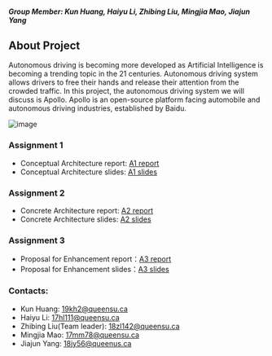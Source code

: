 ##### Group Member: Kun Huang, Haiyu Li, Zhibing Liu, Mingjia Mao, Jiajun Yang  

## About Project
Autonomous driving is becoming more developed as Artificial Intelligence is becoming a trending topic in the 21 centuries. Autonomous driving system allows drivers to free their hands and release their attention from the crowded traffic. In this project, the autonomous driving system we will discuss is Apollo. Apollo is an open-source platform facing automobile and autonomous driving industries, established by Baidu.

![image](https://www.neousys-tech.com/images/discover/success-baidu_apollo-auto-driving-car.jpg)

### Assignment 1
+ Conceptual Architecture report: [A1 report](https://drive.google.com/file/d/1BkUJyja6q_rCNVKKnQvMUvVijX9bMbfU/view?usp=sharing)
+ Conceptual Architecture slides: [A1 slides](https://docs.google.com/presentation/d/1L3i7kXPBWAl7K9H2e6mCajbkzuGQTcji/edit?usp=sharing&ouid=102545189150725699178&rtpof=true&sd=true)

### Assignment 2
+ Concrete Architecture report: [A2 report](https://drive.google.com/file/d/1fVJCgtikodn2vtenReN4ciwH9kwkp-af/view?usp=sharing)
+ Concrete Architecture slides: [A2 slides](https://devvv121.github.io/)

### Assignment 3
+ Proposal for Enhancement report：[A3 report](https://devvv121.github.io/)
+ Proposal for Enhancement slides：[A3 slides](https://devvv121.github.io/)

### Contacts:
+ Kun Huang: 19kh2@queensu.ca 
+ Haiyu Li: 17hl111@queensu.ca 
+ Zhibing Liu(Team leader): 18zl142@queensu.ca 
+ Mingjia Mao: 17mm78@queensu.ca 
+ Jiajun Yang: 18jy56@queenus.ca





